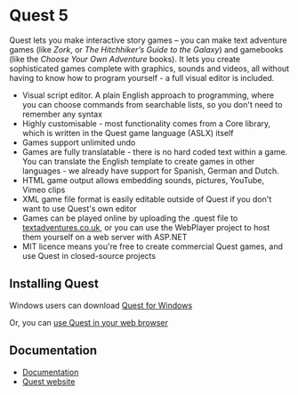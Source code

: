 Quest 5
=======

Quest lets you make interactive story games – you can make text adventure games (like *Zork*, or *The Hitchhiker’s Guide to the Galaxy*) and gamebooks (like the *Choose Your Own Adventure* books). It lets you create sophisticated games complete with graphics, sounds and videos, all without having to know how to program yourself - a full visual editor is included.

* Visual script editor. A plain English approach to programming, where you can choose commands from searchable lists, so you don't need to remember any syntax
* Highly customisable - most functionality comes from a Core library, which is written in the Quest game language (ASLX) itself
* Games support unlimited undo
* Games are fully translatable - there is no hard coded text within a game. You can translate the English template to create games in other languages - we already have support for Spanish, German and Dutch.
* HTML game output allows embedding sounds, pictures, YouTube, Vimeo clips
* XML game file format is easily editable outside of Quest if you don't want to use Quest's own editor
* Games can be played online by uploading the .quest file to [textadventures.co.uk](http://textadventures.co.uk/), or you can use the WebPlayer project to host them yourself on a web server with ASP.NET
* MIT licence means you're free to create commercial Quest games, and use Quest in closed-source projects

Installing Quest
----------------

Windows users can download [Quest for Windows](http://textadventures.co.uk/quest/desktop)

Or, you can [use Quest in your web browser](http://textadventures.co.uk/create)

Documentation
-------------

* [Documentation](http://docs.textadventures.co.uk/quest)
* [Quest website](http://textadventures.co.uk/quest/)
